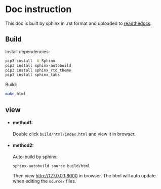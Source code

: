 # Doc instruction

This doc is built by sphinx in .rst format and uploaded to [readthedocs](https://readthedocs.org/).

## Build

Install dependencies:

```bash
pip3 install -U Sphinx
pip3 install sphinx-autobuild
pip3 install sphinx_rtd_theme
pip3 install sphinx_tabs
```
Build:

```bash
make html
```

## view

- #### method1:
  
    Double click `build/html/index.html` and view it in browser.

- #### method2:

    Auto-build by sphinx:
  
  ```bash
  sphinx-autobuild source build/html
  ```

    Then view http://127.0.0.1:8000 in browser. The html will auto update when editing the `source/` files.
